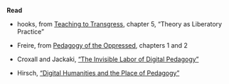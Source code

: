 **Read**

- hooks, from [Teaching to Transgress](https://commons.princeton.edu/eng574-s23/wp-content/uploads/sites/348/2023/03/hooks-Teaching-to-Transgress.pdf), chapter 5, “Theory as Liberatory Practice”
  
- Freire, from [Pedagogy of the Oppressed](https://envs.ucsc.edu/internships/internship-readings/freire-pedagogy-of-the-oppressed.pdf), chapters 1 and 2
  
- Croxall and Jackaki, [“The Invisible Labor of Digital Pedagogy”](https://works.hcommons.org/records/zd4b3-fnf84)
  
- Hirsch, [“Digital Humanities and the Place of Pedagogy”](https://books.openbookpublishers.com/10.11647/obp.0024/front.html#front)

